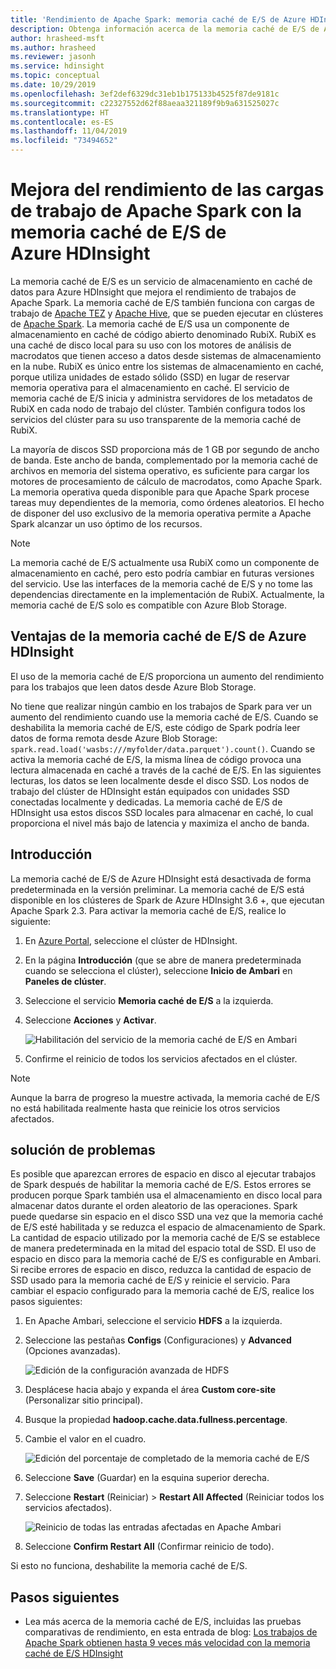 ```yaml
---
title: 'Rendimiento de Apache Spark: memoria caché de E/S de Azure HDInsight (versión preliminar)'
description: Obtenga información acerca de la memoria caché de E/S de Azure HDInsight y cómo usarla para mejorar el rendimiento de Apache Spark.
author: hrasheed-msft
ms.author: hrasheed
ms.reviewer: jasonh
ms.service: hdinsight
ms.topic: conceptual
ms.date: 10/29/2019
ms.openlocfilehash: 3ef2def6329dc31eb1b175133b4525f87de9181c
ms.sourcegitcommit: c22327552d62f88aeaa321189f9b9a631525027c
ms.translationtype: HT
ms.contentlocale: es-ES
ms.lasthandoff: 11/04/2019
ms.locfileid: "73494652"
---
```

# <a name="improve-performance-of-apache-spark-workloads-using-azure-hdinsight-io-cache"></a>Mejora del rendimiento de las cargas de trabajo de Apache Spark con la memoria caché de E/S de Azure HDInsight

La memoria caché de E/S es un servicio de almacenamiento en caché de datos para Azure HDInsight que mejora el rendimiento de trabajos de Apache Spark. La memoria caché de E/S también funciona con cargas de trabajo de [Apache TEZ](https://tez.apache.org/) y [Apache Hive](https://hive.apache.org/), que se pueden ejecutar en clústeres de [Apache Spark](https://spark.apache.org/). La memoria caché de E/S usa un componente de almacenamiento en caché de código abierto denominado RubiX. RubiX es una caché de disco local para su uso con los motores de análisis de macrodatos que tienen acceso a datos desde sistemas de almacenamiento en la nube. RubiX es único entre los sistemas de almacenamiento en caché, porque utiliza unidades de estado sólido (SSD) en lugar de reservar memoria operativa para el almacenamiento en caché. El servicio de memoria caché de E/S inicia y administra servidores de los metadatos de RubiX en cada nodo de trabajo del clúster. También configura todos los servicios del clúster para su uso transparente de la memoria caché de RubiX.

La mayoría de discos SSD proporciona más de 1 GB por segundo de ancho de banda. Este ancho de banda, complementado por la memoria caché de archivos en memoria del sistema operativo, es suficiente para cargar los motores de procesamiento de cálculo de macrodatos, como Apache Spark. La memoria operativa queda disponible para que Apache Spark procese tareas muy dependientes de la memoria, como órdenes aleatorios. El hecho de disponer del uso exclusivo de la memoria operativa permite a Apache Spark alcanzar un uso óptimo de los recursos.  

> [!Note]  
> La memoria caché de E/S actualmente usa RubiX como un componente de almacenamiento en caché, pero esto podría cambiar en futuras versiones del servicio. Use las interfaces de la memoria caché de E/S y no tome las dependencias directamente en la implementación de RubiX.
>Actualmente, la memoria caché de E/S solo es compatible con Azure Blob Storage. 

## <a name="benefits-of-azure-hdinsight-io-cache"></a>Ventajas de la memoria caché de E/S de Azure HDInsight

El uso de la memoria caché de E/S proporciona un aumento del rendimiento para los trabajos que leen datos desde Azure Blob Storage.

No tiene que realizar ningún cambio en los trabajos de Spark para ver un aumento del rendimiento cuando use la memoria caché de E/S. Cuando se deshabilita la memoria caché de E/S, este código de Spark podría leer datos de forma remota desde Azure Blob Storage: `spark.read.load('wasbs:///myfolder/data.parquet').count()`. Cuando se activa la memoria caché de E/S, la misma línea de código provoca una lectura almacenada en caché a través de la caché de E/S. En las siguientes lecturas, los datos se leen localmente desde el disco SSD. Los nodos de trabajo del clúster de HDInsight están equipados con unidades SSD conectadas localmente y dedicadas. La memoria caché de E/S de HDInsight usa estos discos SSD locales para almacenar en caché, lo cual proporciona el nivel más bajo de latencia y maximiza el ancho de banda.

## <a name="getting-started"></a>Introducción

La memoria caché de E/S de Azure HDInsight está desactivada de forma predeterminada en la versión preliminar. La memoria caché de E/S está disponible en los clústeres de Spark de Azure HDInsight 3.6 +, que ejecutan Apache Spark 2.3.  Para activar la memoria caché de E/S, realice lo siguiente:

1. En [Azure Portal](https://portal.azure.com), seleccione el clúster de HDInsight.

1. En la página **Introducción** (que se abre de manera predeterminada cuando se selecciona el clúster), seleccione **Inicio de Ambari** en **Paneles de clúster**.

1. Seleccione el servicio **Memoria caché de E/S** a la izquierda.

1. Seleccione **Acciones** y **Activar**.

    ![Habilitación del servicio de la memoria caché de E/S en Ambari](./media/apache-spark-improve-performance-iocache/ambariui-enable-iocache.png "Habilitación del servicio de la memoria caché de E/S en Ambari")

1. Confirme el reinicio de todos los servicios afectados en el clúster.

>[!NOTE]  
> Aunque la barra de progreso la muestre activada, la memoria caché de E/S no está habilitada realmente hasta que reinicie los otros servicios afectados.

## <a name="troubleshooting"></a>solución de problemas
  
Es posible que aparezcan errores de espacio en disco al ejecutar trabajos de Spark después de habilitar la memoria caché de E/S. Estos errores se producen porque Spark también usa el almacenamiento en disco local para almacenar datos durante el orden aleatorio de las operaciones. Spark puede quedarse sin espacio en el disco SSD una vez que la memoria caché de E/S esté habilitada y se reduzca el espacio de almacenamiento de Spark. La cantidad de espacio utilizado por la memoria caché de E/S se establece de manera predeterminada en la mitad del espacio total de SSD. El uso de espacio en disco para la memoria caché de E/S es configurable en Ambari. Si recibe errores de espacio en disco, reduzca la cantidad de espacio de SSD usado para la memoria caché de E/S y reinicie el servicio. Para cambiar el espacio configurado para la memoria caché de E/S, realice los pasos siguientes:

1. En Apache Ambari, seleccione el servicio **HDFS** a la izquierda.

1. Seleccione las pestañas **Configs** (Configuraciones) y **Advanced** (Opciones avanzadas).

    ![Edición de la configuración avanzada de HDFS](./media/apache-spark-improve-performance-iocache/ambariui-hdfs-service-configs-advanced.png "Edición de la configuración avanzada de HDFS")

1. Desplácese hacia abajo y expanda el área **Custom core-site** (Personalizar sitio principal).

1. Busque la propiedad **hadoop.cache.data.fullness.percentage**.

1. Cambie el valor en el cuadro.

    ![Edición del porcentaje de completado de la memoria caché de E/S](./media/apache-spark-improve-performance-iocache/ambariui-cache-data-fullness-percentage-property.png "Edición del porcentaje de completado de la memoria caché de E/S")

1. Seleccione **Save** (Guardar) en la esquina superior derecha.

1. Seleccione **Restart** (Reiniciar)  > **Restart All Affected** (Reiniciar todos los servicios afectados).

    ![Reinicio de todas las entradas afectadas en Apache Ambari](./media/apache-spark-improve-performance-iocache/ambariui-restart-all-affected.png "Reinicio de todas las entradas afectadas")

1. Seleccione **Confirm Restart All** (Confirmar reinicio de todo).

Si esto no funciona, deshabilite la memoria caché de E/S.

## <a name="next-steps"></a>Pasos siguientes

- Lea más acerca de la memoria caché de E/S, incluidas las pruebas comparativas de rendimiento, en esta entrada de blog: [Los trabajos de Apache Spark obtienen hasta 9 veces más velocidad con la memoria caché de E/S HDInsight](https://azure.microsoft.com/blog/apache-spark-speedup-with-hdinsight-io-cache/)

